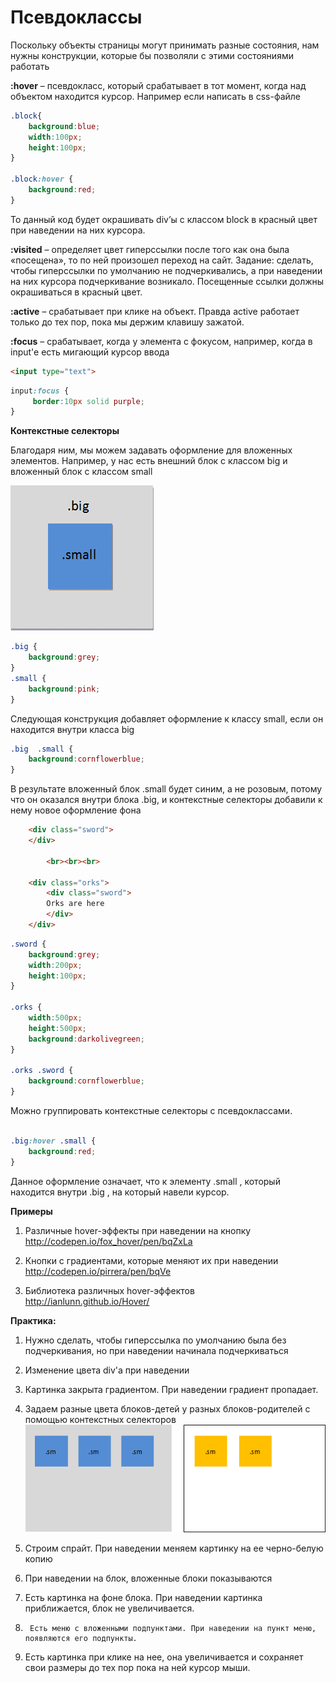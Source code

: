 # Псевдоклассы


Поскольку объекты страницы могут принимать разные состояния, нам нужны конструкции, которые бы позволяли с этими состояниями работать

**:hover** – псевдокласс, который срабатывает в тот момент, когда над объектом находится курсор.
Например если написать в css-файле

```css
.block{
    background:blue;
    width:100px;
    height:100px;
}

.block:hover {
	background:red;
}
```

То данный код будет окрашивать div’ы с классом block в красный цвет при наведении на них курсора.

**:visited** – определяет цвет гиперссылки после того как она была «посещена», то по ней произошел переход на сайт.
Задание: сделать, чтобы гиперссылки по умолчанию не подчеркивались, а при наведении на них курсора подчеркивание возникало. Посещенные ссылки должны окрашиваться в красный цвет.

**:active** – срабатывает при клике на объект. Правда active работает только до тех пор, пока мы держим клавишу зажатой.

**:focus** – срабатывает, когда у элемента с фокусом, например, когда в input'e есть мигающий курсор ввода

```html
<input type="text">
```

```css
input:focus {
     border:10px solid purple;
}
```

**Контекстные селекторы**

Благодаря ним, мы можем задавать оформление для вложенных элементов.
Например, у нас есть внешний блок с классом big и вложенный блок с классом small

![Контекстные селекторы](pics/13_pseudoclasses/context_selectors.gif)


```css
.big {
	background:grey;
}
.small {
	background:pink;
}
```

 Следующая конструкция добавляет оформление к классу small, если он находится внутри класса big
```css
.big  .small {  
	background:cornflowerblue;
}
```

В результате вложенный блок .small будет синим, а не розовым, потому что он оказался внутри блока .big, и контекстные селекторы добавили к нему новое оформление фона

```html
	<div class="sword">
	</div>

		<br><br><br>

	<div class="orks">
		<div class="sword">
		Orks are here
		</div>
	</div>
```

```css
.sword {
	background:grey;
	width:200px;
	height:100px;
}

.orks {
	width:500px;
	height:500px;
	background:darkolivegreen;
}

.orks .sword {
	background:cornflowerblue;	
}
```


Можно группировать контекстные селекторы с псевдоклассами. 

```css

.big:hover .small {
    background:red;
}

```

Данное оформление означает, что к элементу .small , который находится внутри .big , на который навели курсор.

**Примеры**

1. Различные hover-эффекты при наведении на кнопку
http://codepen.io/fox_hover/pen/bqZxLa

2. Кнопки с градиентами, которые меняют их при наведении
http://codepen.io/pirrera/pen/bqVe
3. Библиотека различных hover-эффектов  
http://ianlunn.github.io/Hover/


**Практика:**

1.	Нужно сделать, чтобы гиперссылка по умолчанию была без подчеркивания, но при наведении начинала подчеркиваться
2.	Изменение цвета div'a при наведении
3. Картинка закрыта градиентом. При наведении градиент пропадает.
4.	Задаем разные цвета блоков-детей у разных блоков-родителей с помощью контекстных селекторов
![Вложенные блоки](pics/13_pseudoclasses/two_parents_context.gif)
5.	Строим спрайт. При наведении меняем картинку на ее черно-белую копию
6.	При наведении на блок, вложенные блоки показываются

7. Есть картинка на фоне блока. При наведении картинка приближается, блок не увеличивается.
8.      Есть меню с вложенными подпунктами. При наведении на пункт меню, появляются его подпункты.
9.	Есть картинка при клике на нее, она увеличивается и сохраняет свои размеры до тех пор пока на ней курсор мыши.










